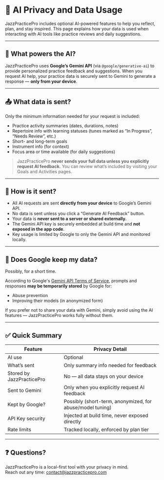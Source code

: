 # 🔐 AI Privacy and Data Usage

JazzPracticePro includes optional AI-powered features to help you reflect, plan, and stay inspired. This page explains how your data is used when interacting with AI tools like practice reviews and daily suggestions.

---

## 🤖 What powers the AI?

JazzPracticePro uses **Google’s Gemini API** (via `@google/generative-ai`) to provide personalized practice feedback and suggestions. When you request AI help, your practice data is securely sent to Gemini to generate a response — **only from your device**.

---

## 📤 What data is sent?

Only the minimum information needed for your request is included:

- Practice activity summaries (dates, durations, notes)
- Repertoire info with learning statuses (tunes marked as “In Progress”, “Needs Review”, etc.)
- Short- and long-term goals
- Instrument info (for context)
- Focus area or time available (for daily suggestions)

> JazzPracticePro **never sends your full data unless you explicitly request AI feedback.** You can review what’s included by visiting your Goals and Activities pages.

---

## 🔐 How is it sent?

- All AI requests are sent **directly from your device** to Google’s Gemini API.
- No data is sent unless you click a “Generate AI Feedback” button.
- Your data is **never sent to a server or shared externally.**
- The Gemini API key is securely embedded at build time and **not exposed in the app code**.
- Key usage is limited by Google to only the Gemini API and monitored locally.

---

## 🚨 Does Google keep my data?

Possibly, for a short time.

According to Google's [Gemini API Terms of Service](https://cloud.google.com/terms/generative-ai), prompts and responses **may be temporarily stored** by Google for:

- Abuse prevention
- Improving their models (in anonymized form)

If you prefer not to share your data with Gemini, simply avoid using the AI features — JazzPracticePro works fully without them.

---

## ✅ Quick Summary

| Feature                   | Privacy Detail                                              |
|---------------------------|-------------------------------------------------------------|
| AI use                    | Optional                                                    |
| What’s sent               | Only summary info needed for feedback                       |
| Stored by JazzPracticePro | No — all data stays on your device                          |
| Sent to Gemini            | Only when you explicitly request AI feedback                |
| Kept by Google?           | Possibly (short-term, anonymized, for abuse/model tuning)   |
| API Key security          | Injected at build time, never exposed directly              |
| Rate limits               | Tracked locally, enforced by plan tier                      |

---

## ❓ Questions?

JazzPracticePro is a local-first tool with your privacy in mind.  
Reach out any time: [contact@jazzpracticepro.com](mailto:contact@jazzpracticepro.com)
